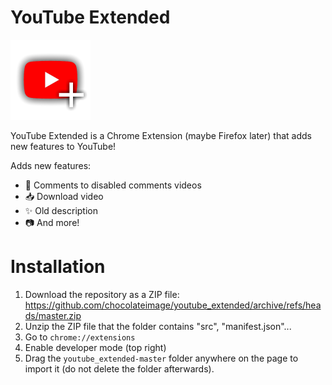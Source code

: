 # YouTube Extended
![logo 128x128](https://raw.githubusercontent.com/chocolateimage/youtube_extended/master/icons/icon128.png)

YouTube Extended is a Chrome Extension (maybe Firefox later) that adds new features to YouTube!

Adds new features:
* 💬 Comments to disabled comments videos
* 📥 Download video
* ✨ Old description
* 📷 And more!

# Installation
1. Download the repository as a ZIP file: https://github.com/chocolateimage/youtube_extended/archive/refs/heads/master.zip
2. Unzip the ZIP file that the folder contains "src", "manifest.json"...
3. Go to `chrome://extensions`
4. Enable developer mode (top right)
5. Drag the `youtube_extended-master` folder anywhere on the page to import it (do not delete the folder afterwards).
